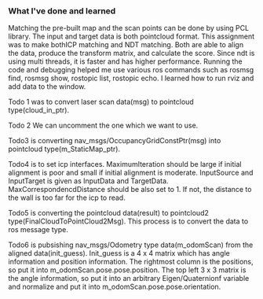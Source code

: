 ### What I've done and learned

Matching the pre-built map and the scan points can be done by using PCL library. The input and target data is both pointcloud format. This assignment was to make bothICP matching and NDT matching. Both are able to align the data, produce the transform matrix, and calculate the score. Since ndt is using multi threads, it is faster and has higher performance. 
Running the code and debugging helped me use various ros commands such as rosmsg find, rosmsg show, rostopic list, rostopic echo. I learned how to run rviz and add data to the window. 


Todo 1 was to convert laser scan data(msg) to pointcloud type(cloud_in_ptr). 

Todo 2 We can uncomment the one which we want to use. 

Todo3 is converting nav_msgs/OccupancyGridConstPtr(msg) into pointcloud type(m_StaticMap_ptr). 

Todo4 is to set icp interfaces. MaximumIteration should be large if initial alignment is poor and small if initial alignment is moderate. InputSource and InputTarget is given as InputData and TargetData. MaxCorrespondencdDistance should be also set to 1. If not, the distance to the wall is too far for the icp to read. 

Todo5 is converting the pointcloud data(result) to pointcloud2 type(FinalCloudToPointCloud2Msg). This process is to convert the data to ros message type. 

Todo6 is pubsishing nav_msgs/Odometry type data(m_odomScan) from the aligned data(init_guess). Init_guess is a 4 x 4 matrix which has angle information and position information. The rightmost column is the positions, so put it into m_odomScan.pose.pose.position. The top left 3 x 3 matrix is the angle information, so put it into an arbitrary Eigen/Quaternionf variable and normalize and put it into m_odomScan.pose.pose.orientation. 
